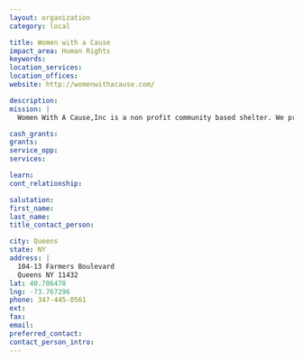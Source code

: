 ```yaml
---
layout: organization
category: local

title: Women with a Cause
impact_area: Human Rights
keywords: 
location_services: 
location_offices: 
website: http://womenwithacause.com/

description: 
mission: |
  Women With A Cause,Inc is a non profit community based shelter. We provide shelter to homeless men and women. Services include case management, and mental health.

cash_grants: 
grants: 
service_opp: 
services: 

learn: 
cont_relationship: 

salutation: 
first_name: 
last_name: 
title_contact_person: 

city: Queens
state: NY
address: |
  104-13 Farmers Boulevard     
  Queens NY 11432
lat: 40.706478
lng: -73.767296
phone: 347-445-0561
ext: 
fax: 
email: 
preferred_contact: 
contact_person_intro: 
---
```

